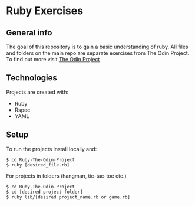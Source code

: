 # Ruby Exercises

## General info
The goal of this repository is to gain a basic understanding of ruby. All files and folders on the main repo are separate exercises from The Odin Project.
To find out more visit [The Odin Project](https://www.theodinproject.com/paths/full-stack-ruby-on-rails/courses/ruby-programming) 
	
## Technologies
Projects are created with:
* Ruby
* Rspec
* YAML
	
## Setup

To run the projects install locally and:

```
$ cd Ruby-The-Odin-Project
$ ruby [desired_file.rb]

```

For projects in folders (hangman, tic-tac-toe etc.)

```
$ cd Ruby-The-Odin-Project
$ cd [desired project folder]
$ ruby lib/[desired project_name.rb or game.rb]

```
